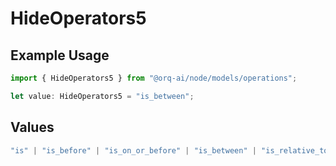 # HideOperators5

## Example Usage

```typescript
import { HideOperators5 } from "@orq-ai/node/models/operations";

let value: HideOperators5 = "is_between";
```

## Values

```typescript
"is" | "is_before" | "is_on_or_before" | "is_between" | "is_relative_today" | "is_relative_time" | "is_empty" | "is_not_empty"
```